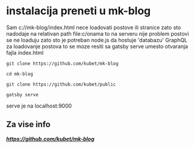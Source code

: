 # instalacija preneti u mk-blog

Sam c://mk-blog/index.html nece loadovati postove ili stranice zato sto nadodaje na relativan path file:c/onama to na serveru nije problem  postovi se ne loaduju zato sto je potreban node.js da hostuje 'databazu' GraphQL za loadovanje postova to se moze resiti sa gatsby serve umesto otvaranja fajla index.html

```
git clone https://github.com/kubet/mk-blog
```

```
cd mk-blog
```

```
git clone https://github.com/kubet/public
```

```
gatsby serve
```
serve je na localhost:9000

## Za vise info 

***https://github.com/kubet/mk-blog***
